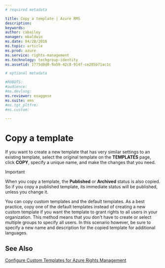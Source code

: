 ```yaml
---
# required metadata

title: Copy a template | Azure RMS
description:
keywords:
author: cabailey
manager: mbaldwin
ms.date: 04/28/2016
ms.topic: article
ms.prod: azure
ms.service: rights-management
ms.technology: techgroup-identity
ms.assetid: 1775d8d0-9a59-42c8-914f-ce285b71ac1c

# optional metadata

#ROBOTS:
#audience:
#ms.devlang:
ms.reviewer: esaggese
ms.suite: ems
#ms.tgt_pltfrm:
#ms.custom:

---
```



# Copy a template
If you want to create a new template that has very similar settings to an existing template, select the original template on the **TEMPLATES** page, click **COPY**, specify a unique name, and make the changes that you need.

> [!IMPORTANT]
> When you copy a template, the **Published** or **Archived** status is also copied. So if you copy a published template, its immediate status will be published, unless you change it.

You can copy custom templates and the default templates. As a best practice, copy one of the default templates instead of creating a new custom template if you want the template to grant rights to all users in your organization. This method means that you don't have to create or select multiple groups to specify all users. In this scenario however, be sure to specify a new name and description for the copied template for additional languages.



## See Also
[Configure Custom Templates for Azure Rights Management](configure-custom-templates-for-azure-rights-management.md)